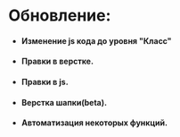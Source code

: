 # Обновление:

- #### Изменение  js кода до уровня "Класс" 
- #### Правки в верстке. 
- #### Правки в js.
- #### Верстка  шапки(beta).
- #### Автоматизация некоторых функций.